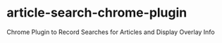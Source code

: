 # article-search-chrome-plugin
Chrome Plugin to Record Searches for Articles and Display Overlay Info
